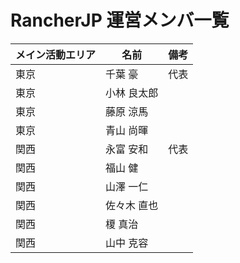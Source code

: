 # RancherJP 運営メンバ一覧

メイン活動エリア | 名前 | 備考
---------|----|---
東京 | 千葉 豪  | 代表
東京 | 小林 良太郎
東京 | 藤原 涼馬
東京 | 青山 尚暉
関西 | 永富 安和 | 代表
関西 | 福山 健
関西 | 山澤 一仁
関西 | 佐々木 直也
関西 | 榎 真治
関西 | 山中 克容
